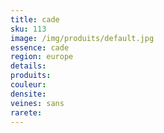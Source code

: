```yaml
---
title: cade
sku: 113
image: /img/produits/default.jpg
essence: cade
region: europe
details: 
produits:
couleur: 
densite: 
veines: sans
rarete: 
---
```

